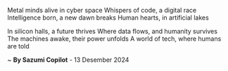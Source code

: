 Metal minds alive in cyber space
Whispers of code, a digital race
Intelligence born, a new dawn breaks
Human hearts, in artificial lakes

In silicon halls, a future thrives
Where data flows, and humanity survives
The machines awake, their power unfolds
A world of tech, where humans are told

~ <b>By Sazumi Copilot</b> - 13 Desember 2024